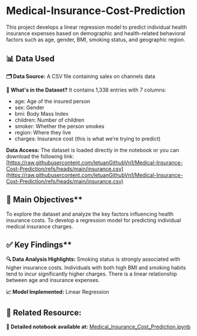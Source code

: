 # Medical-Insurance-Cost-Prediction
This project develops a linear regression model to predict individual health insurance expenses based on demographic and health-related behavioral factors such as age, gender, BMI, smoking status, and geographic region.

## 📊 Data Used
**🗂️ Data Source:** A CSV file containing sales on channels data
 
**📝 What's in the Dataset?**
It contains 1,338 entries with 7 columns:  
- age: Age of the insured person  
- sex: Gender  
- bmi: Body Mass Index  
- children: Number of children  
- smoker: Whether the person smokes  
- region: Where they live  
- charges: Insurance cost (this is what we’re trying to predict)  

**Data Access:** The dataset is loaded directly in the notebook or you can download the following link:
[https://raw.githubusercontent.com/letuanGithubVn1/Medical-Insurance-Cost-Prediction/refs/heads/main/insurance.csv](https://raw.githubusercontent.com/letuanGithubVn1/Medical-Insurance-Cost-Prediction/refs/heads/main/insurance.csv)

## 🎯 Main Objectives**
To explore the dataset and analyze the key factors influencing health insurance costs.
To develop a regression model for predicting individual medical insurance charges.

## ✅ Key Findings**
**🔍 Data Analysis Highlights:**
Smoking status is strongly associated with higher insurance costs.
Individuals with both high BMI and smoking habits tend to incur significantly higher charges.
There is a linear relationship between age and insurance expenses.

**📈 Model Implemented:** Linear Regression

## 🔗 Related Resource:
**📓 Detailed notebook available at:** [Medical_Insurance_Cost_Prediction.ipynb](https://github.com/letuanGithubVn1/Medical-Insurance-Cost-Prediction/blob/main/Medical_Insurance_Cost_Prediction.ipynb)
